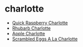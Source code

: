 # charlotte

 * [Quick Raspberry Charlotte](index/q/quick-raspberry-charlotte-241747.json)
 * [Rhubarb Charlotte](index/r/rhubarb-charlotte-104776.json)
 * [Apple Charlotte](index/a/apple-charlotte.json)
 * [Scrambled Eggs A La Charlotte](index/s/scrambled-eggs-a-la-charlotte.json)
